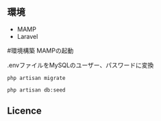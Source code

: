 ## 環境
- MAMP
- Laravel

#環境構築
MAMPの起動

.envファイルをMySQLのユーザー、パスワードに変換

```
php artisan migrate
```

```
php artisan db:seed
```




## Licence
